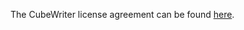 The CubeWriter license agreement can be found [here](https://scalasca.org/scalasca/front_content.php?idart=1094).